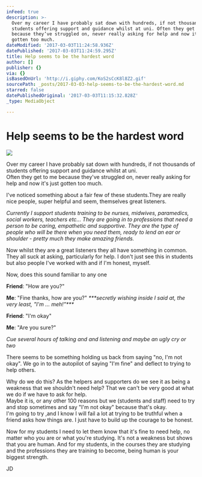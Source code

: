 ```yaml
---
inFeed: true
description: >-
  Over my career I have probably sat down with hundreds, if not thousands of
  students offering support and guidance whilst at uni. Often they get to me
  because they’ve struggled on, never really asking for help and now it’s just
  gotten too much. 
dateModified: '2017-03-03T11:24:58.936Z'
datePublished: '2017-03-03T11:24:59.295Z'
title: Help seems to be the hardest word
author: []
publisher: {}
via: {}
isBasedOnUrl: 'http://i.giphy.com/KoS2sCcK8l8Z2.gif'
sourcePath: _posts/2017-03-03-help-seems-to-be-the-hardest-word.md
starred: false
datePublishedOriginal: '2017-03-03T11:15:32.828Z'
_type: MediaObject

---
```

# Help seems to be the hardest word
![](https://the-grid-user-content.s3-us-west-2.amazonaws.com/654d4cd7-66ee-4193-9624-6305f004b8ac.gif)

Over my career I have probably sat down with hundreds, if not thousands of students offering support and guidance whilst at uni.   
Often they get to me because they've struggled on, never really asking for help and now it's just gotten too much. 

I've noticed something about a fair few of these students.They are really nice people, super helpful and seem, themselves great listeners. 

_Currently I support students training to be nurses, midwives, paramedics, social workers, teachers etc... They are going in to professions that need a person to be caring, empathetic and supportive. They are the type of people who will be there when you need them, ready to lend an ear or shoulder - pretty much they make amazing friends._

Now whilst they are a great listeners they all have something in common. They all suck at asking, particularly for help. I don't just see this in students but also people I've worked with and if I'm honest, myself.

Now, does this sound familiar to any one

**Friend**: "How are you?"

**Me**: "Fine thanks, how are you?" _\*\*\*secretly wishing inside I said at, the very least, "I'm ... meh!"\*\*\*_

**Friend**: "I'm okay"

**Me**: "Are you sure?"

_Cue several hours of talking and and listening and maybe an ugly cry or two_

There seems to be something holding us back from saying "no, I'm not okay". We go in to the autopilot of saying "I'm fine" and deflect to trying to help others.

Why do we do this? As the helpers and supporters do we see it as being a weakness that we shouldn't need help? That we can't be very good at what we do if we have to ask for help.   
Maybe it is, or any other 100 reasons but we (students and staff) need to try and stop sometimes and say "I'm not okay" because that's okay.  
I'm going to try ,and I know I will fail a lot at trying to be truthful when a friend asks how things are. I just have to build up the courage to be honest.

Now for my students I need to let them know that it's fine to need help, no matter who you are or what you're studying. It's not a weakness but shows that you are human. And for my students, in the courses they are studying and the professions they are training to become, being human is your biggest strength.

JD